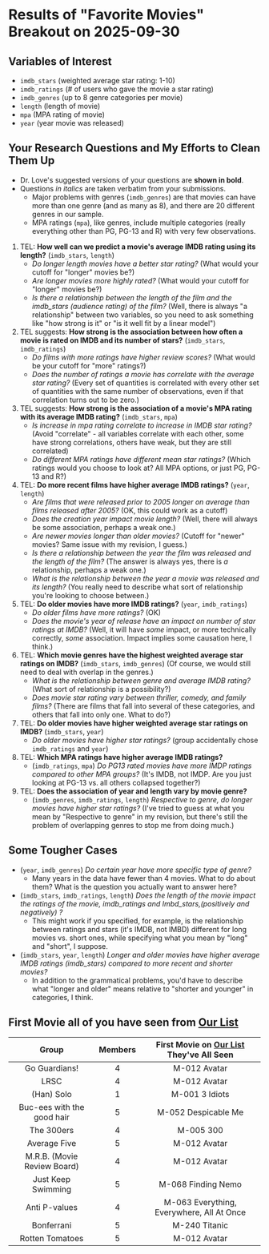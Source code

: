 # Results of "Favorite Movies" Breakout on 2025-09-30

## Variables of Interest

- `imdb_stars` (weighted average star rating: 1-10)
- `imdb_ratings` (# of users who gave the movie a star rating)
- `imdb_genres` (up to 8 genre categories per movie)
- `length` (length of movie)
- `mpa` (MPA rating of movie)
- `year` (year movie was released)

## Your Research Questions and My Efforts to Clean Them Up

- Dr. Love's suggested versions of your questions are **shown in bold**.
- Questions *in italics* are taken verbatim from your submissions.
    - Major problems with genres (`imdb_genres`) are that movies can have more than one genre (and as many as 8), and there are 20 different genres in our sample.
    - MPA ratings (`mpa`), like genres, include multiple categories (really everything other than PG, PG-13 and R) with very few observations.

1. TEL: **How well can we predict a movie's average IMDB rating using its length?** (`imdb_stars`, `length`)
    - *Do longer length movies have a better star rating?* (What would your cutoff for "longer" movies be?)
    - *Are longer movies more highly rated?* (What would your cutoff for "longer" movies be?)
    - *Is there a relationship between the length of the film and the imdb_stars (audience rating) of the film?* (Well, there is always "a relationship" between two variables, so you need to ask something like "how strong is it" or "is it well fit by a linear model")
2. TEL suggests: **How strong is the association between how often a movie is rated on IMDB and its number of stars?** (`imdb_stars`, `imdb_ratings`)
    - *Do films with more ratings have higher review scores?* (What would be your cutoff for "more" ratings?)
    - *Does the number of ratings a movie has correlate with the average star rating?* (Every set of quantities is correlated with every other set of quantities with the same number of observations, even if that correlation turns out to be zero.)
3. TEL suggests: **How strong is the association of a movie's MPA rating with its average IMDB rating?** (`imdb_stars`, `mpa`)
    - *Is increase in mpa rating correlate to increase in IMDB star rating?* (Avoid "correlate" - all variables correlate with each other, some have strong correlations, others have weak, but they are still correlated)
    - *Do different MPA ratings have different mean star ratings?* (Which ratings would you choose to look at? All MPA options, or just PG, PG-13 and R?)
4. TEL: **Do more recent films have higher average IMDB ratings?** (`year`, `length`)
    - *Are films that were released prior to 2005 longer on average than films released after 2005?* (OK, this could work as a cutoff)
    - *Does the creation year impact movie length?* (Well, there will always be some association, perhaps a weak one.)
    - *Are newer movies longer than older movies?* (Cutoff for "newer" movies? Same issue with my revision, I guess.)
    - *Is there a relationship between the year the film was released and the length of the film?* (The answer is always yes, there is *a* relationship, perhaps a weak one.)
    - *What is the relationship between the year a movie was released and its length?* (You really need to describe what sort of relationship you're looking to choose between.)
5. TEL: **Do older movies have more IMDB ratings?** (`year`, `imdb_ratings`)
    - *Do older films have more ratings?* (OK)
    - *Does the movie's year of release have an impact on number of star ratings at IMDB?* (Well, it will have *some* impact, or more technically correctly, *some* association. Impact implies some causation here, I think.)
6. TEL: **Which movie genres have the highest weighted average star ratings on IMDB?** (`imdb_stars`, `imdb_genres`) (Of course, we would still need to deal with overlap in the genres.)
    - *What is the relationship between genre and average IMDB rating?* (What sort of relationship is a possibility?)
    - *Does movie star rating vary between thriller, comedy, and family films?* (There are films that fall into several of these categories, and others that fall into only one. What to do?)
7. TEL: **Do older movies have higher weighted average star ratings on IMDB?** (`imdb_stars`, `year`)
    - *Do older movies have higher star ratings?* (group accidentally chose `imdb_ratings` and `year`) 
8. TEL: **Which MPA ratings have higher average IMDB ratings?**
    - (`imdb_ratings`, `mpa`) *Do PG13 rated movies have more IMDP ratings compared to other MPA groups?* (It's IMDB, not IMDP. Are you just looking at PG-13 vs. all others collapsed together?)
9. TEL: **Does the association of year and length vary by movie genre?** 
    - (`imdb_genres`, `imdb_ratings`, `length`) *Respective to genre, do longer movies have higher star ratings?* (I've tried to guess at what you mean by "Respective to genre" in my revision, but there's still the problem of overlapping genres to stop me from doing much.)

## Some Tougher Cases

- (`year`, `imdb_genres`) *Do certain year have more specific type of genre?*
    - Many years in the data have fewer than 4 movies. What to do about them? What is the question you actually want to answer here?
- (`imdb_stars`, `imdb_ratings`, `length`) *Does the length of the movie impact the ratings of the movie, imdb_ratings and Imbd_stars,(positively and negatively) ?*
    - This might work if you specified, for example, is the relationship between ratings and stars (it's IMDB, not IMBD) different for long movies vs. short ones, while specifying what you mean by "long" and "short", I suppose.
- (`imdb_stars`, `year`, `length`) *Longer and older movies have higher average IMDB ratings (imdb_stars) compared to more recent and shorter movies?*
    - In addition to the grammatical problems, you'd have to describe what "longer and older" means relative to "shorter and younger" in categories, I think.     

## First Movie all of you have seen from [Our List](movie_list.md)

Group | Members | First Movie on [Our List](movie_list.md) <br /> They've All Seen
:----------------: | :---: | :------------------------:
Go Guardians! | 4 | M-012 Avatar
LRSC | 4 | M-012 Avatar
(Han) Solo | 1 | M-001 3 Idiots
Buc-ees with the good hair | 5 | M-052 Despicable Me
The 300ers | 4 | M-005 300
Average Five | 5 | M-012 Avatar
M.R.B. (Movie Review Board) | 4 | M-012 Avatar
Just Keep Swimming | 5 | M-068 Finding Nemo
Anti P-values | 4 | M-063 Everything, Everywhere, All At Once
Bonferrani | 5 | M-240 Titanic
Rotten Tomatoes  | 5 | M-012 Avatar
